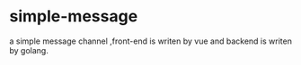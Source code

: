 # simple-message
a simple message channel ,front-end is writen by vue and backend is writen by golang.
